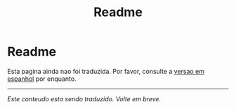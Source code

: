 ﻿---
title: Readme
---

<!-- TODO: translation missing -->

# Readme

Esta pagina ainda nao foi traduzida. Por favor, consulte a [versao em espanhol](/es/readme) por enquanto.

---

*Este conteudo esta sendo traduzido. Volte em breve.*
